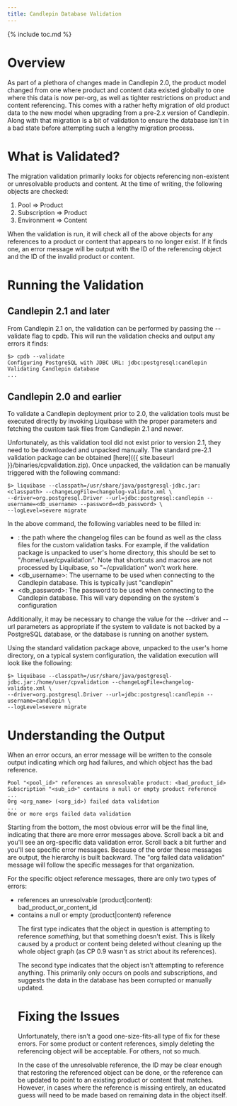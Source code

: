 ```yaml
---
title: Candlepin Database Validation
---
```

{% include toc.md %}

# Overview

As part of a plethora of changes made in Candlepin 2.0, the product model changed from one where product and
content data existed globally to one where this data is now per-org, as well as tighter restrictions on
product and content referencing. This comes with a rather hefty migration of old product data to the new model
when upgrading from a pre-2.x version of Candlepin. Along with that migration is a bit of validation to ensure
the database isn't in a bad state before attempting such a lengthy migration process.



# What is Validated?

The migration validation primarily looks for objects referencing non-existent or unresolvable products and
content. At the time of writing, the following objects are checked:

1. Pool => Product
1. Subscription => Product
1. Environment => Content

When the validation is run, it will check all of the above objects for any references to a product or content
that appears to no longer exist. If it finds one, an error message will be output with the ID of the
referencing object and the ID of the invalid product or content.



# Running the Validation

## Candlepin 2.1 and later

From Candlepin 2.1 on, the validation can be performed by passing the --validate flag to cpdb. This will run
the validation checks and output any errors it finds:

```
$> cpdb --validate
Configuring PostgreSQL with JDBC URL: jdbc:postgresql:candlepin
Validating Candlepin database
...
```

## Candlepin 2.0 and earlier

To validate a Candlepin deployment prior to 2.0, the validation tools must be executed directly by invoking
Liquibase with the proper parameters and fetching the custom task files from Candlepin 2.1 and newer.

Unfortunately, as this validation tool did not exist prior to version 2.1, they need to be downloaded and
unpacked manually. The standard pre-2.1 validation package can be obtained
[here]({{ site.baseurl }}/binaries/cpvalidation.zip). Once unpacked, the validation can be manually triggered
with the following command:

```
$> liquibase --classpath=/usr/share/java/postgresql-jdbc.jar:<classpath> --changeLogFile=changelog-validate.xml \
--driver=org.postgresql.Driver --url=jdbc:postgresql:candlepin --username=<db_username> --password=<db_password> \
--logLevel=severe migrate
```

In the above command, the following variables need to be filled in:

- <classpath>: the path where the changelog files can be found as well as the class files for the custom
    validation tasks. For example, if the validation package is unpacked to user's home directory, this should
    be set to "/home/user/cpvalidation". Note that shortcuts and macros are not processed by Liquibase, so
    "~/cpvalidation" won't work here.
- <db_username>: The username to be used when connecting to the Candlepin database. This is typically just
    "candlepin"
- <db_password>: The password to be used when connecting to the Candlepin database. This will vary depending
    on the system's configuration

Additionally, it may be necessary to change the value for the --driver and --url parameters as appropriate if
the system to validate is not backed by a PostgreSQL database, or the database is running on another system.

Using the standard validation package above, unpacked to the user's home directory, on a typical system
configuration, the validation execution will look like the following:

```
$> liquibase --classpath=/usr/share/java/postgresql-jdbc.jar:/home/user/cpvalidation --changeLogFile=changelog-validate.xml \
--driver=org.postgresql.Driver --url=jdbc:postgresql:candlepin --username=candlepin \
--logLevel=severe migrate
```



# Understanding the Output

When an error occurs, an error message will be written to the console output indicating which org had
failures, and which object has the bad reference.

```
Pool "<pool_id>" references an unresolvable product: <bad_product_id>
Subscription "<sub_id>" contains a null or empty product reference
...
Org <org_name> (<org_id>) failed data validation
...
One or more orgs failed data validation
```

Starting from the bottom, the most obvious error will be the final line, indicating that there are more error
messages above. Scroll back a bit and you'll see an org-specific data validation error. Scroll back a bit
further and you'll see specific error messages. Because of the order these messages are output, the hierarchy
is built backward. The "org failed data validation" message will follow the specific messages for that
organization.

For the specific object reference messages, there are only two types of errors:

- <object> references an unresolvable (product|content): bad_product_or_content_id
- <object> contains a null or empty (product|content) reference

The first type indicates that the object in question is attempting to reference *something*, but that
something doesn't exist. This is likely caused by a product or content being deleted without cleaning up the
whole object graph (as CP 0.9 wasn't as strict about its references).

The second type indicates that the object isn't attempting to reference anything. This primarily only occurs
on pools and subscriptions, and suggests the data in the database has been corrupted or manually updated.



# Fixing the Issues

Unfortunately, there isn't a good one-size-fits-all type of fix for these errors. For some product or content
references, simply deleting the referencing object will be acceptable. For others, not so much.

In the case of the unresolvable reference, the ID may be clear enough that restoring the referenced object can
be done, or the reference can be updated to point to an existing product or content that matches. However, in
cases where the reference is missing entirely, an educated guess will need to be made based on remaining data
in the object itself.

